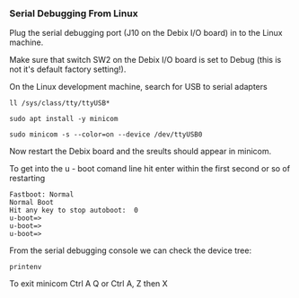 ### Serial Debugging From Linux

Plug the serial debugging port (J10 on the Debix I/O board) in to the Linux machine.

Make sure that switch SW2 on the Debix I/O board is set to Debug (this is not it's default factory setting!).

On the Linux development machine, search for USB to serial adapters

```
ll /sys/class/tty/ttyUSB*
```
```
sudo apt install -y minicom

sudo minicom -s --color=on --device /dev/ttyUSB0
```

Now restart the Debix board and the sreults should appear in minicom.

To get into the u - boot comand line hit enter within the first second or so of restarting

```
Fastboot: Normal                                                                
Normal Boot                                                                     
Hit any key to stop autoboot:  0                                                
u-boot=>                                                                        
u-boot=>                                                                        
u-boot=>                                                                     
```

From the serial debugging console we can check the device tree:

```
printenv
```

To exit minicom Ctrl A Q or Ctrl A, Z then X
